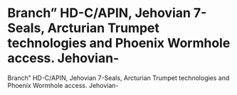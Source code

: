# Branch” HD-C/APIN, Jehovian 7-Seals, Arcturian Trumpet technologies and Phoenix Wormhole access. Jehovian-

Branch” HD-C/APIN, Jehovian 7-Seals, Arcturian Trumpet technologies and Phoenix Wormhole access. Jehovian-